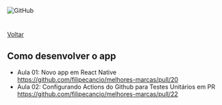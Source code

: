 ![GitHub](https://user-images.githubusercontent.com/13178261/162581603-92d40946-fe7f-4c49-a8c6-179842a57b46.png)
# 

[Voltar](https://github.com/filipecancio/melhores-marcas)

## Como desenvolver o app
- Aula 01: Novo app em React Native https://github.com/filipecancio/melhores-marcas/pull/20
- Aula 02: Configurando Actions do Github para Testes Unitários em PR https://github.com/filipecancio/melhores-marcas/pull/22
